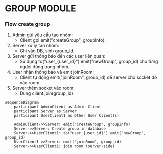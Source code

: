 # GROUP MODULE

### Flow create group
1. Admin gửi yêu cầu tạo nhóm:
     + Client gọi emit("createGroup", groupInfo).
2. Server xử lý tạo nhóm:
     + Ghi vào DB, sinh group_id.
3. Server gửi thông báo đến các user liên quan:
     + Sử dụng to("user_{user_id}").emit("newGroup", group_id) cho từng người dùng trong nhóm.
4. User nhận thông báo và emit joinRoom:
     + Client tự động emit("joinRoom", group_id) để server cho socket đó vào room.
5. Server thêm socket vào room:
     + Dùng client.join(group_id)
```mermaid
sequenceDiagram
    participant AdminClient as Admin Client
    participant Server as Server
    participant UserClient1 as Other User Client(s)

    AdminClient->>Server: emit("createGroup", groupInfo)
    Server->>Server: Create group in database
    Server->>UserClient1: to("user_{user_id}").emit("newGroup", group_id)
    UserClient1->>Server: emit("joinRoom", group_id)
    Server->>UserClient1: join room (server-side)

```
